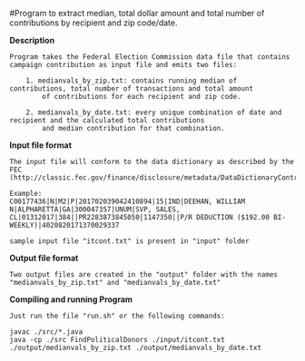 #Program to extract median, total dollar amount and total number of contributions by recipient and zip code/date.
 
**Description**
```
Program takes the Federal Election Commission data file that contains campaign contribution as input file and emits two files:

    1. medianvals_by_zip.txt: contains running median of contributions, total number of transactions and total amount 
		of contributions for each recipient and zip code.

    2. medianvals_by_date.txt: every unique combination of date and recipient and the calculated total contributions 
		and median contribution for that combination.

```

**Input file format**
```
The input file will conform to the data dictionary as described by the FEC 
(http://classic.fec.gov/finance/disclosure/metadata/DataDictionaryContributionsbyIndividuals.shtml)

Example:
C00177436|N|M2|P|201702039042410894|15|IND|DEEHAN, WILLIAM N|ALPHARETTA|GA|300047357|UNUM|SVP, SALES, CL|01312017|384||PR2283873845050|1147350||P/R DEDUCTION ($192.00 BI-WEEKLY)|4020820171370029337

sample input file "itcont.txt" is present in "input" folder
```

**Output file format**
```
Two output files are created in the "output" folder with the names "medianvals_by_zip.txt" and "medianvals_by_date.txt"
```
**Compiling and running Program**
```
Just run the file "run.sh" or the following commands:

javac ./src/*.java
java -cp ./src FindPoliticalDonors ./input/itcont.txt ./output/medianvals_by_zip.txt ./output/medianvals_by_date.txt
```